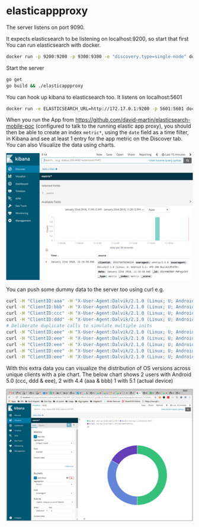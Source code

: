 # elasticappproxy


The server listens on port 9090.

It expects elasticsearch to be listening on localhost:9200, so start that first
You can run elasticsearch with docker.

```bash
docker run -p 9200:9200 -p 9300:9300 -e "discovery.type=single-node" docker.elastic.co/elasticsearch/elasticsearch:6.1.2
```

Start the server

```bash
go get
go build && ./elasticappproxy
```

You can hook up kibana to elasticsearch too. It listens on localhost:5601

```bash
docker run -e ELASTICSEARCH_URL=http://172.17.0.1:9200 -p 5601:5601 docker.elastic.co/kibana/kibana:6.1.2
```

When you run the App from https://github.com/david-martin/elasticsearch-mobile-poc (configured to talk to the running elastic app proxy), you should then be able to create an index `metric*`, using the `date` field as a time filter, in Kibana and see at least 1 entry for the app metric on the Discover tab.
You can also Visualize the data using charts.

![Kibana](/kibana.png)

You can push some dummy data to the server too using curl e.g.

```bash
curl -H "ClientID:aaa" -H "X-User-Agent:Dalvik/2.1.0 (Linux; U; Android 4.4; TEST)" 10.201.82.209:9090
curl -H "ClientID:bbb" -H "X-User-Agent:Dalvik/2.1.0 (Linux; U; Android 4.4; TEST)" 10.201.82.209:9090
curl -H "ClientID:ccc" -H "X-User-Agent:Dalvik/2.1.0 (Linux; U; Android 5.0; TEST)" 10.201.82.209:9090
curl -H "ClientID:ddd" -H "X-User-Agent:Dalvik/2.1.0 (Linux; U; Android 5.0; TEST)" 10.201.82.209:9090
# Deliberate duplicate calls to simulate multiple inits
curl -H "ClientID:eee" -H "X-User-Agent:Dalvik/2.1.0 (Linux; U; Android 5.0; TEST)" 10.201.82.209:9090
curl -H "ClientID:eee" -H "X-User-Agent:Dalvik/2.1.0 (Linux; U; Android 5.0; TEST)" 10.201.82.209:9090
curl -H "ClientID:eee" -H "X-User-Agent:Dalvik/2.1.0 (Linux; U; Android 5.0; TEST)" 10.201.82.209:9090
curl -H "ClientID:eee" -H "X-User-Agent:Dalvik/2.1.0 (Linux; U; Android 5.0; TEST)" 10.201.82.209:9090
curl -H "ClientID:eee" -H "X-User-Agent:Dalvik/2.1.0 (Linux; U; Android 5.0; TEST)" 10.201.82.209:9090
```

With this extra data you can visualize the distribution of OS versions across unique clients with a pie chart.
The below chart shows 2 users with Android 5.0 (ccc, ddd & eee), 2 with 4.4 (aaa & bbb) 1 with 5.1 (actual device)

![Kibana Pie Chart](/kibana_pie_chart.png)
